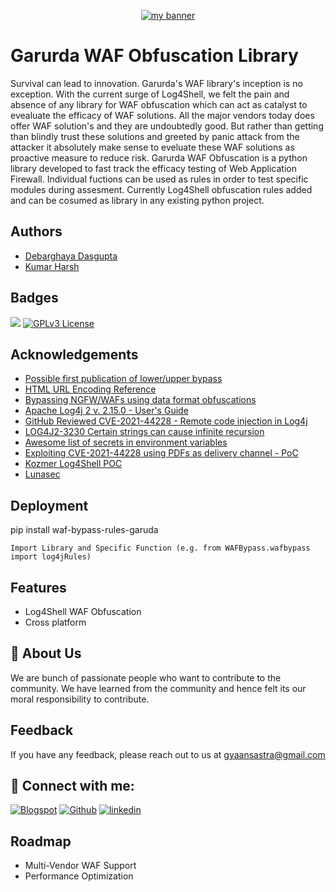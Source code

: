 <p align="center">
  <a href="https://debarghaya.blogspot.com/" target="_blank" rel="noreferrer"><img src="https://github.com/gyaansastra/gyaansastra/blob/main/images/banner.png" alt="my banner"></a>
</p>

# Garurda WAF Obfuscation Library

Survival can lead to innovation. Garurda's WAF library's inception is no exception. With the current surge of Log4Shell, we felt the pain and absence of any library for WAF obfuscation which can act as catalyst to evealuate the efficacy of WAF solutions. All the major vendors today does offer WAF solution's and they are undoubtedly good. But rather than getting than blindly trust these solutions and greeted by panic attack from the attacker it absolutely make sense to eveluate these WAF solutions as proactive measure to reduce risk. Garurda WAF Obfuscation is a python library developed to fast track the efficacy testing of Web Application Firewall. Individual fuctions can be used as rules in order to test specific modules during assesment. Currently Log4Shell obfuscation rules added and can be cosumed as library in any existing python project.


## Authors

- [Debarghaya Dasgupta](https://github.com/gyaansastra)
- [Kumar Harsh](mailto:harsh6100@gmail.com)


## Badges

![](https://img.shields.io/badge/Code-Python-informational?style=flat&logo=python&color=F7DF1E)
[![GPLv3 License](https://img.shields.io/badge/License-GPL%20v3-yellow.svg)](https://opensource.org/licenses/)
## Acknowledgements

 - [Possible first publication of lower/upper bypass](https://twitter.com/stereotype32/status/1469313856229228544)
 - [HTML URL Encoding Reference](https://www.w3schools.com/tags/ref_urlencode.ASP)
 - [Bypassing NGFW/WAFs using data format obfuscations](https://d0znpp.medium.com/bypassing-ngfw-wafs-using-data-format-obfuscations-188351ea9e73)
 - [Apache Log4j 2 v. 2.15.0 - User's Guide](https://logging.apache.org/log4j/2.x/log4j-users-guide.pdf)
 - [GitHub Reviewed CVE-2021-44228 - Remote code injection in Log4j](https://github.com/advisories/GHSA-jfh8-c2jp-5v3q)
 - [LOG4J2-3230 Certain strings can cause infinite recursion](https://issues.apache.org/jira/browse/LOG4J2-3230)
 - [Awesome list of secrets in environment variables](https://github.com/Puliczek/awesome-list-of-secrets-in-environment-variables)
 - [Exploiting CVE-2021-44228 using PDFs as delivery channel - PoC](https://github.com/eelyvy/log4jshell-pdf)
 - [Kozmer Log4Shell POC](https://github.com/kozmer/log4j-shell-poc)
 - [Lunasec](https://github.com/christophetd/log4shell-vulnerable-app)
 


## Deployment
pip install waf-bypass-rules-garuda

```shell 
Import Library and Specific Function (e.g. from WAFBypass.wafbypass import log4jRules) 
```
## Features

- Log4Shell WAF Obfuscation
- Cross platform

## 🚀 About Us
We are bunch of passionate people who want to contribute to the community. We have learned from the community and hence felt its our moral responsibility to contribute.

## Feedback

If you have any feedback, please reach out to us at gyaansastra@gmail.com


## 🤝 Connect with me:
[![Blogspot](https://img.shields.io/badge/Blogger-000?style=for-the-badge&logo=blogger&logoColor=white)](https://debarghaya.blogspot.com/)
[![Github](https://img.shields.io/badge/Github-000?style=for-the-badge&logo=github&logoColor=white)](https://github.com/gyaansastra)
[![linkedin](https://img.shields.io/badge/linkedin-0A66C2?style=for-the-badge&logo=linkedin&logoColor=white)](https://linkedin.com/in/debarghaya/)


## Roadmap

- Multi-Vendor WAF Support
- Performance Optimization

